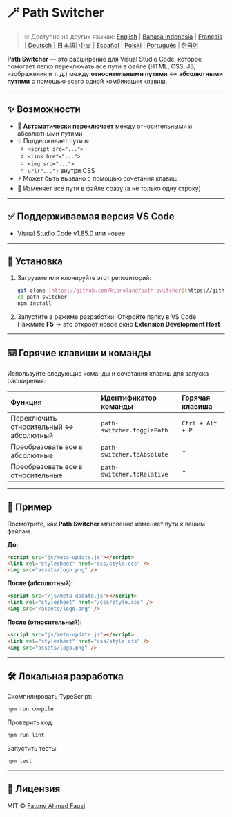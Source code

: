 # 🪄 Path Switcher

> 🌐 Доступно на других языках: [English](../../README.md) | [Bahasa Indonesia](README-ID.md) | [Français](README-FR.md) | [Deutsch](README-DE.md) | [日本語](README-JP.md)| [中文](README-ZH.md) | [Español](README-ES.md) | [Polski](README-PL.md) | [Português](README-PT.md) | [한국어](README-KO.md)

**Path Switcher** — это расширение для Visual Studio Code, которое помогает легко переключать все пути в файле (HTML, CSS, JS, изображения и т. д.) между **относительными путями** ↔️ **абсолютными путями** с помощью всего одной комбинации клавиш.

---

## ✨ Возможности

- 🔁 **Автоматически переключает** между относительными и абсолютными путями
- 💡 Поддерживает пути в:
  - `<script src="...">`
  - `<link href="...">`
  - `<img src="...">`
  - `url("...")` внутри CSS
- ⚡ Может быть вызвано с помощью сочетания клавиш
- 🧭 Изменяет все пути в файле сразу (а не только одну строку)

---

## ✅ Поддерживаемая версия VS Code

- Visual Studio Code v1.85.0 или новее

---

## 🧩 Установка

1.  Загрузите или клонируйте этот репозиторий:
    ```bash
    git clone [https://github.com/kianoland/path-switcher](https://github.com/kianoland/path-switcher)
    cd path-switcher
    npm install
    ```
2.  Запустите в режиме разработки:
    Откройте папку в VS Code
    Нажмите **F5** → это откроет новое окно **Extension Development Host**

---

## ⌨️ Горячие клавиши и команды

Используйте следующие команды и сочетания клавиш для запуска расширения:

| Функция                                 | Идентификатор команды      | Горячая клавиша  |
| :-------------------------------------- | :------------------------- | :--------------- |
| Переключить относительный ↔️ абсолютный | `path-switcher.togglePath` | `Ctrl + Alt + P` |
| Преобразовать все в абсолютные          | `path-switcher.toAbsolute` | -                |
| Преобразовать все в относительные       | `path-switcher.toRelative` | -                |

---

## 🧠 Пример

Посмотрите, как **Path Switcher** мгновенно изменяет пути к вашим файлам.

**До:**

```html
<script src="js/meta-update.js"></script>
<link rel="stylesheet" href="css/style.css" />
<img src="assets/logo.png" />
```

**После (абсолютный):**

```html
<script src="/js/meta-update.js"></script>
<link rel="stylesheet" href="/css/style.css" />
<img src="/assets/logo.png" />
```

**После (относительный):**

```html
<script src="js/meta-update.js"></script>
<link rel="stylesheet" href="css/style.css" />
<img src="assets/logo.png" />
```

---

## 🛠️ Локальная разработка

Скомпилировать TypeScript:

```bash
npm run compile
```

Проверить код:

```bash
npm run lint
```

Запустить тесты:

```bash
npm test
```

---

## 🧾 Лицензия

MIT © [Fatony Ahmad Fauzi](../../LICENSE)

